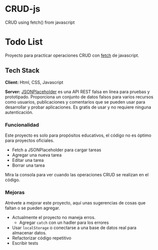 # CRUD-js

CRUD using fetch() from javascript

# Todo List

Proyecto para practicar operaciones CRUD con [fetch](https://developer.mozilla.org/en-US/docs/Web/API/Fetch_API/Using_Fetch) de javascript.

## Tech Stack

**Client:** Html, CSS, Javascript

**Server:** [JSONPlaceholder](https://jsonplaceholder.typicode.com/) es una API REST falsa en línea para pruebas y prototipado. Proporciona un conjunto de datos falsos para varios recursos como usuarios, publicaciones y comentarios que se pueden usar para desarrollar y probar aplicaciones. Es gratis de usar y no requiere ninguna autenticación.

### Funcionalidad

Este proyecto es solo para propósitos educativos, el código no es óptimo para proyectos oficiales.

- Fetch a JSONPlaceholder para cargar tareas
- Agregar una nueva tarea
- Editar una tarea
- Borrar una tarea

Mira la consola para ver cuando las operaciones CRUD se realizan en el código.

### Mejoras

Atrévete a mejorar este proyecto, aquí unas sugerencias de cosas que faltan o se pueden agregar.

- Actualmente el proyecto no maneja erros.
  - Agregar `catch` con un hadler para los errores
- Usar `localStorage` o conectarse a una base de datos real para almacenar datos.
- Refactorizar código repetitivo
- Escribir tests
